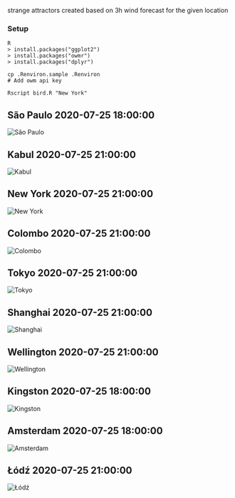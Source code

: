 strange attractors created based on 
3h wind forecast for the given location

### Setup
```
R
> install.packages("ggplot2")
> install.packages("owmr")
> install.packages("dplyr")

cp .Renviron.sample .Renviron
# Add owm api key

Rscript bird.R "New York"
```

## São Paulo 2020-07-25 18:00:00
![São Paulo](out/Sao_Paulo_2020-07-25_18_00_00.png)

## Kabul 2020-07-25 21:00:00
![Kabul](out/Kabul_2020-07-25_21_00_00.png)

## New York 2020-07-25 21:00:00
![New York](out/New_York_2020-07-25_21_00_00.png)

## Colombo 2020-07-25 21:00:00
![Colombo](out/Colombo_2020-07-25_21_00_00.png)

## Tokyo 2020-07-25 21:00:00
![Tokyo](out/Tokyo_2020-07-25_21_00_00.png)

## Shanghai 2020-07-25 21:00:00
![Shanghai](out/Shanghai_2020-07-25_21_00_00.png)

## Wellington 2020-07-25 21:00:00
![Wellington](out/Wellington_2020-07-25_21_00_00.png)

## Kingston 2020-07-25 18:00:00
![Kingston](out/Kingston_2020-07-25_21_00_00.png)

## Amsterdam 2020-07-25 18:00:00
![Amsterdam](out/Amsterdam_2020-07-25_18_00_00.png)

## Łódź 2020-07-25 21:00:00
![Łódź](out/L_od_z_2020-07-25_21_00_00.png)
